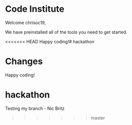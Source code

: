 # Code Institute

Welcome chrisoc19,

We have preinstalled all of the tools you need to get started.

<<<<<<< HEAD
Happy coding!# hackathon

Changes
=======
Happy coding!
# hackathon

Testing my branch - Nic Britz

>>>>>>> master
